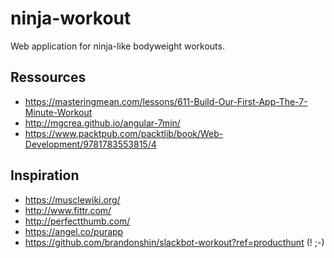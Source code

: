 # ninja-workout
Web application for ninja-like bodyweight workouts.

## Ressources
- https://masteringmean.com/lessons/611-Build-Our-First-App-The-7-Minute-Workout
- http://mgcrea.github.io/angular-7min/
- https://www.packtpub.com/packtlib/book/Web-Development/9781783553815/4

## Inspiration
- https://musclewiki.org/
- http://www.fittr.com/
- http://perfectthumb.com/
- https://angel.co/purapp
- https://github.com/brandonshin/slackbot-workout?ref=producthunt (! ;-)

